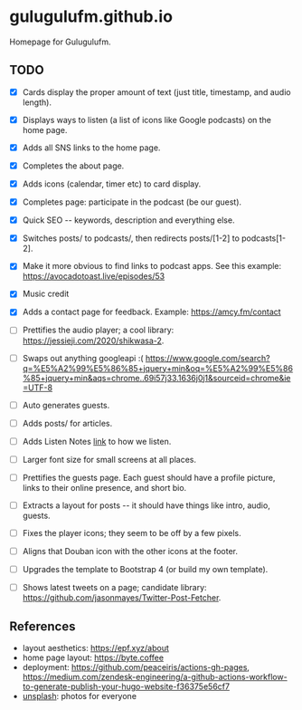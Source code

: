 # gulugulufm.github.io
Homepage for Gulugulufm.

## TODO 
- [x] Cards display the proper amount of text (just title, timestamp, and audio length).
- [x] Displays ways to listen (a list of icons like Google podcasts) on the home page.
- [x] Adds all SNS links to the home page.
- [x] Completes the about page.
- [x] Adds icons (calendar, timer etc) to card display.
- [x] Completes page: participate in the podcast (be our guest).
- [x] Quick SEO -- keywords, description and everything else.
- [x] Switches posts/ to podcasts/, then redirects posts/[1-2] to podcasts[1-2].
- [x] Make it more obvious to find links to podcast apps. See this example: https://avocadotoast.live/episodes/53
- [x] Music credit
- [x] Adds a contact page for feedback. Example: https://amcy.fm/contact

- [ ] Prettifies the audio player; a cool library: https://jessieji.com/2020/shikwasa-2.
- [ ] Swaps out anything googleapi :(  https://www.google.com/search?q=%E5%A2%99%E5%86%85+jquery+min&oq=%E5%A2%99%E5%86%85+jquery+min&aqs=chrome..69i57j33.1636j0j1&sourceid=chrome&ie=UTF-8
- [ ] Auto generates guests.
- [ ] Adds posts/ for articles.
- [ ] Adds Listen Notes [link](https://www.listennotes.com/podcasts/%E9%97%AD%E9%97%A8%E9%80%A0%E8%BD%A6-miki-hau-TZQtXb8A7h4/) to how we listen.
- [ ] Larger font size for small screens at all places.
- [ ] Prettifies the guests page. Each guest should have a profile picture, links to their online presence, and short bio.
- [ ] Extracts a layout for posts -- it should have things like intro, audio, guests.
- [ ] Fixes the player icons; they seem to be off by a few pixels.
- [ ] Aligns that Douban icon with the other icons at the footer.


- [ ] Upgrades the template to Bootstrap 4 (or build my own template).
- [ ] Shows latest tweets on a page; candidate library: https://github.com/jasonmayes/Twitter-Post-Fetcher.

## References
- layout aesthetics: https://epf.xyz/about
- home page layout: https://byte.coffee
- deployment: https://github.com/peaceiris/actions-gh-pages, https://medium.com/zendesk-engineering/a-github-actions-workflow-to-generate-publish-your-hugo-website-f36375e56cf7
- [unsplash](https://unsplash.com/): photos for everyone